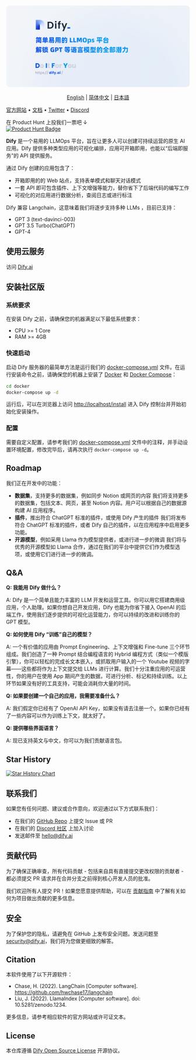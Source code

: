 ![](./images/describe-cn.jpg)
<p align="center">
  <a href="./README.md">English</a> |
  <a href="./README_CN.md">简体中文</a> |
  <a href="./README_JA.md">日本語</a>
</p>


[官方网站](https://dify.ai) • [文档](https://docs.dify.ai/v/zh-hans) • [Twitter](https://twitter.com/dify_ai) •  [Discord](https://discord.gg/FngNHpbcY7)

在 Product Hunt 上投我们一票吧 ↓  
<a href="https://www.producthunt.com/posts/dify-ai?bc=1"><img src="https://api.producthunt.com/widgets/embed-image/v1/featured.svg?post_id=dify-ai&amp;theme=light" alt="Product Hunt Badge" width="250" height="54"></a>

**Dify** 是一个易用的 LLMOps 平台，旨在让更多人可以创建可持续运营的原生 AI 应用。Dify 提供多种类型应用的可视化编排，应用可开箱即用，也能以“后端即服务”的 API 提供服务。

通过 Dify 创建的应用包含了：

- 开箱即用的的 Web 站点，支持表单模式和聊天对话模式
- 一套 API 即可包含插件、上下文增强等能力，替你省下了后端代码的编写工作
- 可视化的对应用进行数据分析，查阅日志或进行标注

Dify 兼容 Langchain，这意味着我们将逐步支持多种 LLMs ，目前已支持：

- GPT 3 (text-davinci-003)
- GPT 3.5 Turbo(ChatGPT)
- GPT-4

## 使用云服务

访问 [Dify.ai](https://cloud.dify.ai)

## 安装社区版

### 系统要求

在安装 Dify 之前，请确保您的机器满足以下最低系统要求：

- CPU >= 1 Core
- RAM >= 4GB

### 快速启动

启动 Dify 服务器的最简单方法是运行我们的 [docker-compose.yml](docker/docker-compose.yaml) 文件。在运行安装命令之前，请确保您的机器上安装了 [Docker](https://docs.docker.com/get-docker/) 和 [Docker Compose](https://docs.docker.com/compose/install/)：

```bash
cd docker
docker-compose up -d
```

运行后，可以在浏览器上访问 [http://localhost/install](http://localhost/install) 进入 Dify 控制台并开始初始化安装操作。

### 配置

需要自定义配置，请参考我们的 [docker-compose.yml](docker/docker-compose.yaml) 文件中的注释，并手动设置环境配置，修改完毕后，请再次执行 `docker-compose up -d`。

## Roadmap

我们正在开发中的功能：

- **数据集**，支持更多的数据集，例如同步 Notion 或网页的内容
我们将支持更多的数据集，包括文本、网页，甚至 Notion 内容。用户可以根据自己的数据源构建 AI 应用程序。
- **插件**，推出符合 ChatGPT 标准的插件，或使用 Dify 产生的插件
我们将发布符合 ChatGPT 标准的插件，或者 Dify 自己的插件，以在应用程序中启用更多功能。
- **开源模型**，例如采用 Llama 作为模型提供者，或进行进一步的微调
我们将与优秀的开源模型如 Llama 合作，通过在我们的平台中提供它们作为模型选项，或使用它们进行进一步的微调。

## Q&A

**Q: 我能用 Dify 做什么？**

A: Dify 是一个简单且能力丰富的 LLM 开发和运营工具。你可以用它搭建商用级应用，个人助理。如果你想自己开发应用，Dify 也能为你省下接入 OpenAI 的后端工作，使用我们逐步提供的可视化运营能力，你可以持续的改进和训练你的 GPT 模型。

**Q: 如何使用 Dify “训练”自己的模型？**

A: 一个有价值的应用由 Prompt Engineering、上下文增强和 Fine-tune 三个环节组成。我们创造了一种 Prompt 结合编程语言的 Hybrid 编程方式（类似一个模版引擎），你可以轻松的完成长文本嵌入，或抓取用户输入的一个 Youtube 视频的字幕——这些都将作为上下文提交给 LLMs 进行计算。我们十分注重应用的可运营性，你的用户在使用 App 期间产生的数据，可进行分析、标记和持续训练。以上环节如果没有好的工具支持，可能会消耗你大量的时间。

**Q: 如果要创建一个自己的应用，我需要准备什么？**

A: 我们假定你已经有了 OpenAI API Key，如果没有请去注册一个。如果你已经有了一些内容可以作为训练上下文，就太好了。

**Q: 提供哪些界面语言？**

A: 现已支持英文与中文，你可以为我们贡献语言包。

## Star History

[![Star History Chart](https://api.star-history.com/svg?repos=langgenius/dify&type=Date)](https://star-history.com/#langgenius/dify&Date)

## 联系我们

如果您有任何问题、建议或合作意向，欢迎通过以下方式联系我们：

- 在我们的 [GitHub Repo](https://github.com/langgenius/dify) 上提交 Issue 或 PR
- 在我们的 [Discord 社区](https://discord.gg/FngNHpbcY7) 上加入讨论
- 发送邮件至 hello@dify.ai

## 贡献代码

为了确保正确审查，所有代码贡献 - 包括来自具有直接提交更改权限的贡献者 - 都必须提交 PR 请求并在合并分支之前得到核心开发人员的批准。

我们欢迎所有人提交 PR！如果您愿意提供帮助，可以在 [贡献指南](CONTRIBUTING_CN.md) 中了解有关如何为项目做出贡献的更多信息。

## 安全

为了保护您的隐私，请避免在 GitHub 上发布安全问题。发送问题至 security@dify.ai，我们将为您做更细致的解答。

## Citation

本软件使用了以下开源软件：

- Chase, H. (2022). LangChain [Computer software]. https://github.com/hwchase17/langchain
- Liu, J. (2022). LlamaIndex [Computer software]. doi: 10.5281/zenodo.1234.

更多信息，请参考相应软件的官方网站或许可证文本。

## License

本仓库遵循 [Dify Open Source License](LICENSE) 开源协议。
